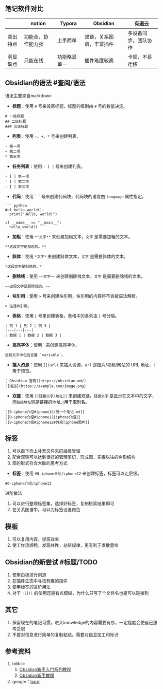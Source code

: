 ## 笔记软件对比
|          | notion    | Typora | Obsidian     | 有道云        |
|----------|-----------|--------|--------------|------------|
| 突出特点     | 功能全，协作能力强 | 上手简单   | 双链，关系图谱，丰富插件 | 多设备同步，团队协作 |
| 明显缺点     | 只能在线      | 功能略显单一 | 插件难度较高       | 卡顿，不易迁移    |

## Obsidian的语法  #查阅/语法
语法主要来自markdown

* **标题**：使用 `#` 号来设置标题，标题的级别由 `#` 号的数量决定。

```
# 一级标题
## 二级标题
### 三级标题
```

* **列表**：使用 `-`、`+`、`*` 号来创建列表。

```
- 第一项
+ 第二项
* 第三项
```

* **任务列表**：使用 `- [ ]` 号来创建列表。

```
- [ ] 第一项
- [ ] 第二项
- [ ] 第三项
```

* **代码**：使用 ```` 号来创建代码块，代码块的语言由 `language` 属性指定。

```
​``` python
def hello_world():
  print("Hello, world!")

if __name__ == "__main__":
  hello_world() ```
```

* **加粗**：使用 `**文字**` 来创建加粗文本，`文字` 是需要加粗的文本。

```
**这段文字是加粗的。**
```

* **斜体**：使用 `*文字*` 来创建斜体文本，`文字` 是需要斜体的文本。

```
*这段文字是斜体的。*
```

* **删除线**：使用 `~~文字~~` 来创建删除线文本，`文字` 是需要删除线的文本。

```
~~这段文字是删除线的。~~
```


* **块引用**：使用 `>` 号来创建块引用，块引用的内容将不会被语法解析。

```
> 这是块引用。
```

* **表格**：使用 `|` 号来创建表格，表格中的各列由 `|` 号分隔。

```
| 列 1 | 列 2 | 列 3 |
|---|---|---|
| 数据 1 | 数据 2 | 数据 3 |
```

* **高亮字体**：使用  `   来创建高亮字体。

```
这段文字中包含变量 `variable`。
```

* **插入资源**：使用 `[](url)` 来插入资源，`url` 是图片/视频/网站的 URL 地址，`!`用于预览。

```
[ Obsidian 官网](https://obsidian.md/)
![描述](https://example.com/image.png)
```


* **双链**：使用 `[[链接文字/地址]]` 来创建双链，`链接文字` 是显示在文本中的文字，而`链接地址`则是链接的地址,`|`用于取别名。

```
[[0-iphone介绍#iphone12/另一个笔记.md]]
[[0-iphone介绍#iphone12|iphone介绍]]
[[0-iphone介绍#iphone12#外观|iphone图片]]
```

## 标签
1. 可以自下而上补充文件夹的层级管理
2. 配合双链可以达到很好的管理笔记，形成图，完善以往的树形结构
3. 图的形式符合大脑的思考方式

* **标签**：使用 `#0-iphone介绍/iphone12` 来创建标签，标签可以走层级。

```
#0-iphone介绍/iphone12
```

进阶做法
1. 可以进行整理标签集，选择好标签，复制检索结果即可
2. 在关系图谱中，可以为标签设置颜色

## 模板
1. 可以复用内容，提高效率
2. 使工作流顺畅，发现共性，总结规律，更有利于发散思维

## Obsidian的新尝试 #标题/TODO
1. 使用白板进行创造
2. 在插件生态中寻找有趣的插件
3. 使用标签的进阶用法
4. 对于 `![]()` 的使用还是有点模糊，为什么只写了个文件名也是可以链接到

## 其它
1. 保留现在的笔记习惯，进入knowledge的内容需要有序，一定程度会使自己思考受限
2. 不要对信息进行简单的复制粘贴，需要对信息加工和标识

## 参考资料
1. bilibili:
   1. [ Obsidian新手入门系列教程](https://www.bilibili.com/video/BV1kP411k7Bq)
   2. [ Obsidian新手教程](https://www.bilibili.com/video/BV18a411r7mt)
2. google：[bard](https://bard.google.com/)